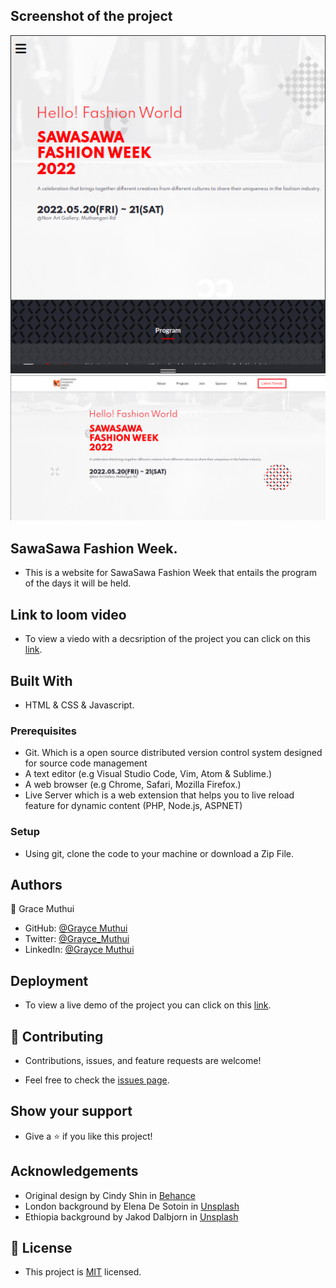 ## Screenshot of the project

<img src="/images/screenshot1.png">
<img src="/images/screenshot2.png">

## SawaSawa Fashion Week.

- This is a website for SawaSawa Fashion Week that entails the program of the days it will be held.

## Link to loom video

- To view a viedo with a decsription of the project you can click on this [link](https://www.loom.com/share/a10a6043176d439bbc0b5a3ec0e202bb).

## Built With

- HTML & CSS & Javascript.

### Prerequisites

- Git. Which is a open source distributed version control system designed for source code management
- A text editor (e.g Visual Studio Code, Vim, Atom & Sublime.)
- A web browser (e.g Chrome, Safari, Mozilla Firefox.)
- Live Server which is a web extension that helps you to live reload feature for dynamic content (PHP, Node.js, ASPNET)

### Setup

- Using git, clone the code to your machine or download a Zip File.

## Authors

👤 Grace Muthui

- GitHub: [@Grayce Muthui](https://github.com/Graycemuthui)
- Twitter: [@Grayce_Muthui](https://twitter.com/Grayce_Muthui)
- LinkedIn: [@Grayce Muthui](http://www.linkedin.com/in/grayce-muthui-a17294226)

## Deployment

- To view a live demo of the project you can click on this [link](https://admirable-cendol-446843.netlify.app).

## 🤝 Contributing

- Contributions, issues, and feature requests are welcome!

- Feel free to check the [issues page](../../issues/).

## Show your support

- Give a ⭐️ if you like this project!

## Acknowledgements

- Original design by Cindy Shin in [Behance](https://www.behance.net/gallery/29845175/CC-Global-Summit-2015)
- London background by Elena De Sotoin in [Unsplash](elena-de-soto-w423NnHFjFg-unsplash.jpg)
- Ethiopia background by Jakod Dalbjorn in [Unsplash](https://unsplash.com/photos/cuKJre3nyYc)

## 📝 License

- This project is [MIT](./MIT.md) licensed.
